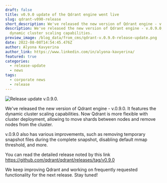 ```yaml
---
draft: false
title: v0.9.0 update of the Qdrant engine went live
slug: qdrant-v090-release
short_description: We've released the new version of Qdrant engine - v.0.9.0.
description: We've released the new version of Qdrant engine - v.0.9.0, with
  dynamic cluster scaling capabilities.
preview_image: /blog_data/from_cms/qdrant-v.0.9.0-release-update.png
date: 2022-08-08T14:54:45.476Z
author: Alyona Kavyerina
author_link: https://www.linkedin.com/in/alyona-kavyerina/
featured: true
categories:
  - release-update
  - news
tags:
  - corporate news
  - release
---
```

![Release update v.0.9.0.](/blog_data/from_cms/qdrant-v.0.9.0-release-update.png)

We've released the new version of Qdrant engine - v.0.9.0. It features the dynamic cluster scaling capabilities. Now Qdrant is more flexible with cluster deployment, allowing to move shards between nodes and remove nodes from the cluster.

v.0.9.0 also has various improvements, such as removing temporary snapshot files during the complete snapshot, disabling default mmap threshold, and more.

You can read the detailed release noted by this link https://github.com/qdrant/qdrant/releases/tag/v0.9.0

We keep improving Qdrant and working on frequently requested functionality for the next release. Stay tuned!